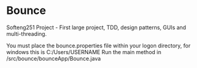 # Bounce
Softeng251 Project - First large project, TDD, design patterns, GUIs and multi-threading.

You must place the bounce.properties file within your logon directory, for windows this is C:/Users/USERNAME
Run the main method in /src/bounce/bounceApp/Bounce.java
